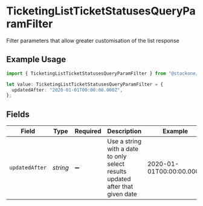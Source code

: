 # TicketingListTicketStatusesQueryParamFilter

Filter parameters that allow greater customisation of the list response

## Example Usage

```typescript
import { TicketingListTicketStatusesQueryParamFilter } from "@stackone/stackone-client-ts/sdk/models/operations";

let value: TicketingListTicketStatusesQueryParamFilter = {
  updatedAfter: "2020-01-01T00:00:00.000Z",
};
```

## Fields

| Field                                                                         | Type                                                                          | Required                                                                      | Description                                                                   | Example                                                                       |
| ----------------------------------------------------------------------------- | ----------------------------------------------------------------------------- | ----------------------------------------------------------------------------- | ----------------------------------------------------------------------------- | ----------------------------------------------------------------------------- |
| `updatedAfter`                                                                | *string*                                                                      | :heavy_minus_sign:                                                            | Use a string with a date to only select results updated after that given date | 2020-01-01T00:00:00.000Z                                                      |